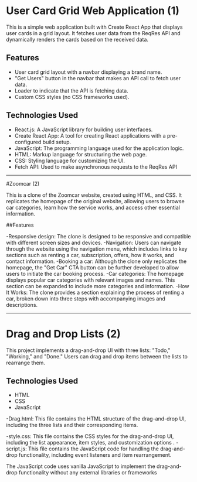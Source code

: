 # User Card Grid Web Application (1)

This is a simple web application built with Create React App that displays user cards in a grid layout. It fetches user data from the ReqRes API and dynamically renders the cards based on the received data.

## Features

- User card grid layout with a navbar displaying a brand name.
- "Get Users" button in the navbar that makes an API call to fetch user data.
- Loader to indicate that the API is fetching data.
- Custom CSS styles (no CSS frameworks used).

## Technologies Used

- React.js: A JavaScript library for building user interfaces.
- Create React App: A tool for creating React applications with a pre-configured build setup.
- JavaScript: The programming language used for the application logic.
- HTML: Markup language for structuring the web page.
- CSS: Styling language for customizing the UI.
- Fetch API: Used to make asynchronous requests to the ReqRes API
------------------------------------------------------------------------------------------------------------------------------
 #Zoomcar (2)

This is a clone of the Zoomcar website, created using HTML, and CSS. It replicates the homepage of the original website, allowing users to browse car categories, learn how the service works, and access other essential information.

 ##Features

-Responsive design: The clone is designed to be responsive and compatible with different screen sizes and devices.
 -Navigation: Users can navigate through the website using the navigation menu, which includes links to key sections such as renting a car, subscription, offers, how it works, and contact information.
-Booking a car: Although the clone only replicates the homepage, the "Get Car" CTA button can be further developed to allow users to initiate the car booking process.
-Car categories: The homepage displays popular car categories with relevant images and names. This section can be expanded to include more categories and information.
-How It Works: The clone provides a section explaining the process of renting a car, broken down into three steps with accompanying images and descriptions.

--------------------------------------------------------------------------------------------------------------------------------------------

# Drag and Drop Lists (2)

This project implements a drag-and-drop UI with three lists: "Todo," "Working," and "Done." Users can drag and drop items between the lists to rearrange them.

## Technologies Used

- HTML
- CSS
- JavaScript

-Drag.html: This file contains the HTML structure of the drag-and-drop UI, including the three lists and their corresponding items.

-style.css: This file contains the CSS styles for the drag-and-drop UI, including the list appearance, item styles, and customization options
.
 -script.js: This file contains the JavaScript code for handling the drag-and-drop functionality, including event listeners and item rearrangement.

  The JavaScript code uses vanilla JavaScript to implement the drag-and-drop functionality without any external libraries or frameworks



